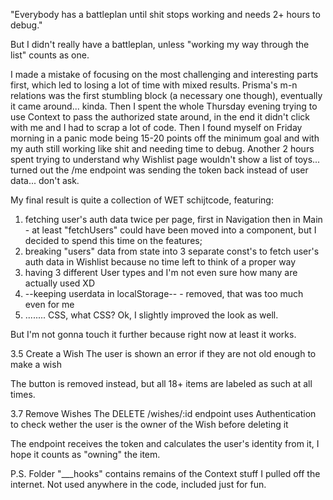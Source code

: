 "Everybody has a battleplan until shit stops working and needs 2+ hours to debug."

But I didn't really have a battleplan, unless "working my way through the list" counts as one.

I made a mistake of focusing on the most challenging and interesting parts first, which led to losing a lot of time with mixed results. Prisma's m-n relations was the first stumbling block (a necessary one though), eventually it came around... kinda. Then I spent the whole Thursday evening trying to use Context to pass the authorized state around, in the end it didn't click with me and I had to scrap a lot of code. Then I found myself on Friday morning in a panic mode being 15-20 points off the minimum goal and with my auth still working like shit and needing time to debug. Another 2 hours spent trying to understand why Wishlist page wouldn't show a list of toys... turned out the /me endpoint was sending the token back instead of user data... don't ask.

My final result is quite a collection of WET schijtcode, featuring:

1) fetching user's auth data twice per page, first in Navigation then in Main - at least "fetchUsers" could have been moved into a component, but I decided to spend this time on the features;
2) breaking "users" data from state into 3 separate const's to fetch user's auth data in Wishlist because no time left to think of a proper way
3) having 3 different User types and I'm not even sure how many are actually used XD
4) --keeping userdata in localStorage-- - removed, that was too much even for me
5) ........ CSS, what CSS? Ok, I slightly improved the look as well.

But I'm not gonna touch it further because right now at least it works.

3.5 Create a Wish	The user is shown an error if they are not old enough to make a wish

The button is removed instead, but all 18+ items are labeled as such at all times.

3.7 Remove Wishes
The DELETE /wishes/:id endpoint uses Authentication to check wether the user is the owner of the Wish before deleting it

The endpoint receives the token and calculates the user's identity from it, I hope it counts as "owning" the item.

P.S. Folder "___hooks" contains remains of the Context stuff I pulled off the internet. Not used anywhere in the code, included just for fun.